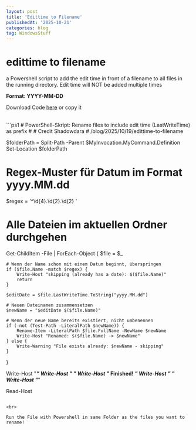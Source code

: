 ```yaml
---
layout: post
title: 'Edittime to Filename'
publishedAt: '2025-10-21'
categories: blog
tag: WindowsStuff
---
```


# edittime to filename

a Powershell script to add the edit time in front of a filename to all
files in the running directory. Edit time will NOT be added multiple times

**Format: YYYY-MM-DD**

Download Code [here](https://raw.githubusercontent.com/ShadowDara/codefiles/refs/heads/main/edititme-to-filename.ps1) or copy it

<br>
```ps1
# PowerShell-Skript: Rename files to include edit time (LastWriteTime) as prefix
#
# Credit Shadowdara
# /blog/2025/10/19/edittime-to-filename

$folderPath = Split-Path -Parent $MyInvocation.MyCommand.Definition
Set-Location $folderPath

# Regex-Muster für Datum im Format yyyy.MM.dd
$regex = '^\d{4}\.\d{2}\.\d{2} '

# Alle Dateien im aktuellen Ordner durchgehen
Get-ChildItem -File | ForEach-Object {
    $file = $_

    # Wenn der Name schon mit einem Datum beginnt, überspringen
    if ($file.Name -match $regex) {
        Write-Host "skipping (already has a date): $($file.Name)"
        return
    }

    $editDate = $file.LastWriteTime.ToString("yyyy.MM.dd")
    
    # Neuen Dateinamen zusammensetzen
    $newName = "$editDate $($file.Name)"
    
    # Wenn der neue Name bereits existiert, nicht umbenennen
    if (-not (Test-Path -LiteralPath $newName)) {
        Rename-Item -LiteralPath $file.FullName -NewName $newName
        Write-Host "Renamed: $($file.Name) -> $newName"
    } else {
        Write-Warning "File exists already: $newName - skipping"
    }
}

Write-Host "*******************************************************"
Write-Host "*                                                     *"
Write-Host "*                     Finished!                       *"
Write-Host "*                                                     *"
Write-Host "*******************************************************"

Read-Host
```

<br>

Run the File with Powershell in same Folder as the files you want to rename!
